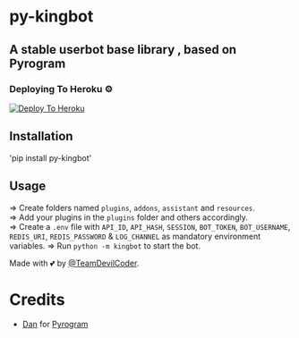 # py-kingbot
## A stable userbot base library , based on Pyrogram


### Deploying To Heroku ⚙
[![Deploy To Heroku](https://www.herokucdn.com/deploy/button.svg)](https://heroku.com/deploy?template=https://github.com/edguru/kinguser)

## Installation 
'pip install py-kingbot'


## Usage
=> Create folders named `plugins`, `addons`, `assistant` and `resources`.<br/>
=> Add your plugins in the `plugins` folder and others accordingly.<br/>
=> Create a `.env` file with `API_ID`, `API_HASH`, `SESSION`, 
`BOT_TOKEN`, `BOT_USERNAME`, `REDIS_URI`, `REDIS_PASSWORD` & 
`LOG_CHANNEL` as mandatory environment variables. 
=> Run `python -m kingbot` to start the bot.<br/>


Made with 💕 by [@TeamDevilCoder](https://t.me/devilcodes_network).

# Credits
* [Dan](https://github.com/delivrance) for [Pyrogram](https://github.com/pyrogram/pyrogram)
